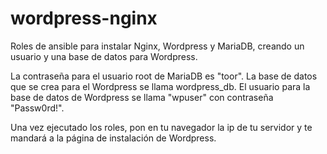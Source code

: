 # wordpress-nginx
Roles de ansible para instalar Nginx, Wordpress y MariaDB, creando un usuario y una base de datos para Wordpress.

La contraseña para el usuario root de MariaDB es "toor".
La base de datos que se crea para el Wordpress se llama wordpress_db.
El usuario para la base de datos de Wordpress se llama "wpuser" con contraseña "Passw0rd!".

Una vez ejecutado los roles, pon en tu navegador la ip de tu servidor y te mandará a la página de instalación de Wordpress.
